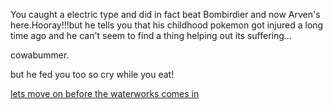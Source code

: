 You caught a electric type and did in fact beat Bombirdier and now Arven's here.Hooray!!!but he tells you that his childhood pokemon got injured a long time ago and he can't seem to find a thing helping out its suffering...

cowabummer.

but he fed you too so cry while you eat!

[lets move on before the waterworks comes in](weed-worm.md)